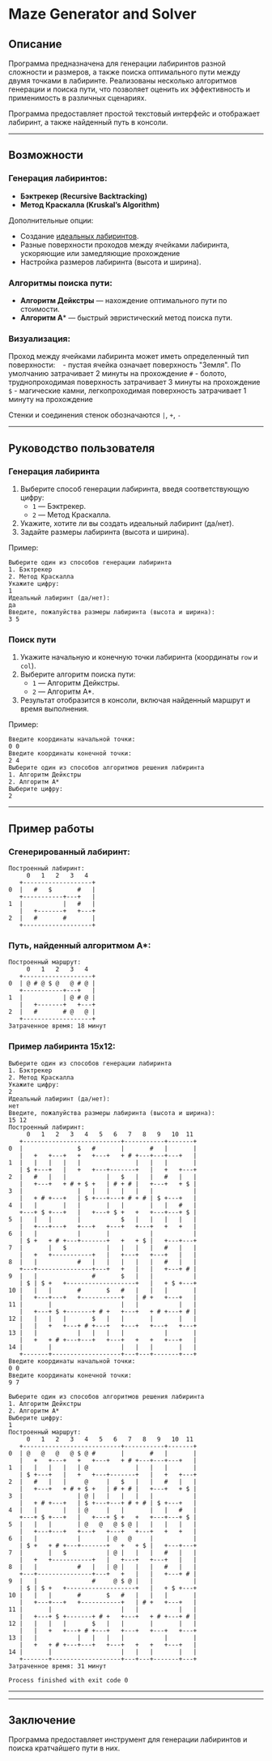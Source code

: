 # Maze Generator and Solver

## Описание
Программа предназначена для генерации лабиринтов разной сложности и размеров, а также поиска оптимального пути между двумя точками в лабиринте. Реализованы несколько алгоритмов генерации и поиска пути, что позволяет оценить их эффективность и применимость в различных сценариях.

Программа предоставляет простой текстовый интерфейс и отображает лабиринт, а также найденный путь в консоли.

---

## Возможности

### Генерация лабиринтов:
- **Бэктрекер (Recursive Backtracking)**
- **Метод Краскалла (Kruskal’s Algorithm)**

Дополнительные опции:
- Создание [идеальных лабиринтов](https://habr.com/ru/articles/445378/).
- Разные поверхности проходов между ячейками лабиринта, ускоряющие или замедляющие прохождение
- Настройка размеров лабиринта (высота и ширина).

### Алгоритмы поиска пути:
- **Алгоритм Дейкстры** — нахождение оптимального пути по стоимости.
- **Алгоритм A*** — быстрый эвристический метод поиска пути.

### Визуализация:

Проход между ячейками лабиринта может иметь определенный тип поверхности:
` ` - пустая ячейка означает поверхность "Земля". По умолчанию затрачивает 2 минуты на прохождение
`#` - болото, труднопроходимая поверхность затрачивает 3 минуты на прохождение
`$` - магические камни, легкопроходимая поверхность затрачивает 1 минуту на прохождение

Стенки и соединения стенок обозначаются `|`, `+`, `-`

---

## Руководство пользователя

### Генерация лабиринта
1. Выберите способ генерации лабиринта, введя соответствующую цифру:
    - `1` — Бэктрекер.
    - `2` — Метод Краскалла.
2. Укажите, хотите ли вы создать идеальный лабиринт (да/нет).
3. Задайте размеры лабиринта (высота и ширина).

Пример:
```
Выберите один из способов генерации лабиринта
1. Бэктрекер
2. Метод Краскалла
Укажите цифру: 
1
Идеальный лабиринт (да/нет):
да
Введите, пожалуйства размеры лабиринта (высота и ширина):
3 5
```

### Поиск пути
1. Укажите начальную и конечную точки лабиринта (координаты `row` и `col`).
2. Выберите алгоритм поиска пути:
    - `1` — Алгоритм Дейкстры.
    - `2` — Алгоритм A*.
3. Результат отобразится в консоли, включая найденный маршрут и время выполнения.

Пример:
```
Введите координаты начальной точки:
0 0
Введите координаты конечной точки:
2 4
Выберите один из способов алгоритмов решения лабиринта
1. Алгоритм Дейкстры
2. Алгоритм А*
Выберите цифру: 
2
```

---

## Пример работы

### Сгенерированный лабиринт:
```
Построенный лабиринт:
     0   1   2   3   4
   +-------------------+
0  |   #   $       #   |
   +-----------+---+   |
1  |           |   #   |
   |   +-------+   +---+
2  |   #       #       |
   +-------------------+
```

### Путь, найденный алгоритмом A*:
```
Построенный маршрут:
     0   1   2   3   4
   +-------------------+
0  | @ # @ $ @   @ # @ |
   +-----------+---+   |
1  |           | @ # @ |
   |   +-------+   +---+
2  |   #       # @   @ |
   +-------------------+
Затраченное время: 18 минут
```

### Пример лабиринта 15x12:
```
Выберите один из способов генерации лабиринта
1. Бэктрекер
2. Метод Краскалла
Укажите цифру: 
2
Идеальный лабиринт (да/нет):
нет
Введите, пожалуйства размеры лабиринта (высота и ширина):
15 12
Построенный лабиринт:
     0   1   2   3   4   5   6   7   8   9   10  11
   +---------------------------+-----------+-------+
0  |               $   #       |       #   |       |
   |   +   +---+   +   +---+   + # +---+---+---+   |
1  |   |   |   |   |               |   |   |       |
   | $ +---+   |   +   +---+-------+   |   +   +---+
2  |   #   |   |           |   $   |   |   #   |   |
   |   +---+   + # + $ +   | # + # |   +---+   + $ |
3  |               |   |   |   |   |   |           |
   |   + # +---+   | $ +---+---+ # + # | $ +---+   |
4  |   |       |   |       |   |       |   |   #   |
   +---+ $ +---+   |   +---+ $ +   +   +---+---+ $ |
5  |   |   |       |           $   |   |   |   |   |
   |   +---+---+   +---+   +---+   +---+   +   +   |
6  |   |           |       |           |           |
   | $ +   + # +---+-------+   +   + $ |   +---+---+
7  |       |   $           |   |   |   |   #   |   |
   |   +   +-----------+   |   +---+   +---+   |   |
8  |   |           #   |   |   |   |   |   #   |   |
   +---+---------------+---+   +   |   |   +---+ # |
9  |   |               #       $   |   |           |
   | $ | $ +   +-------------------+   |   + $ +---+
10 |   |   |       #       $   #   |   |   |       |
   |   +---+---+   +-----------+   | # +   +---+   |
11 |       |                   |   |           |   |
   |   +---+ $ +-------+ # +   +---+   + # +---+ # |
12 |   |   |   |       $   |   |       |       |   |
   |   |   +   +---+ # +---+   +---+   +---+   +---+
13 |   |           |   |   |   |           |       |
   |   +   + # +---+---+   +---+   +   +   +---+   |
14 |       |                   |   |   |       |   |
   +-------+-------------------+---+---+-------+---+
Введите координаты начальной точки:
0 0
Введите координаты конечной точки:
9 7

Выберите один из способов алгоритмов решения лабиринта
1. Алгоритм Дейкстры
2. Алгоритм А*
Выберите цифру: 
1
Построенный маршрут:
     0   1   2   3   4   5   6   7   8   9   10  11
   +---------------------------+-----------+-------+
0  | @   @   @   @ $ @ #       |       #   |       |
   |   +   +---+   +   +---+   + # +---+---+---+   |
1  |   |   |   |   | @             |   |   |       |
   | $ +---+   |   +   +---+-------+   |   +   +---+
2  |   #   |   |     @     |   $   |   |   #   |   |
   |   +---+   + # + $ +   | # + # |   +---+   + $ |
3  |               | @ |   |   |   |   |           |
   |   + # +---+   | $ +---+---+ # + # | $ +---+   |
4  |   |       |   | @     |   |       |   |   #   |
   +---+ $ +---+   |   +---+ $ +   +   +---+---+ $ |
5  |   |   |       | @   @   @ $ @ |   |   |   |   |
   |   +---+---+   +---+   +---+   +---+   +   +   |
6  |   |           |       | @   @     |           |
   | $ +   + # +---+-------+   +   + $ |   +---+---+
7  |       |   $           | @ |   |   |   #   |   |
   |   +   +-----------+   |   +---+   +---+   |   |
8  |   |           #   |   | @ |   |   |   #   |   |
   +---+---------------+---+   +   |   |   +---+ # |
9  |   |               #     @ $ @ |   |           |
   | $ | $ +   +-------------------+   |   + $ +---+
10 |   |   |       #       $   #   |   |   |       |
   |   +---+---+   +-----------+   | # +   +---+   |
11 |       |                   |   |           |   |
   |   +---+ $ +-------+ # +   +---+   + # +---+ # |
12 |   |   |   |       $   |   |       |       |   |
   |   |   +   +---+ # +---+   +---+   +---+   +---+
13 |   |           |   |   |   |           |       |
   |   +   + # +---+---+   +---+   +   +   +---+   |
14 |       |                   |   |   |       |   |
   +-------+-------------------+---+---+-------+---+
Затраченное время: 31 минут

Process finished with exit code 0
```

---



---

## Заключение
Программа предоставляет инструмент для генерации лабиринтов и поиска кратчайшего пути в них.
